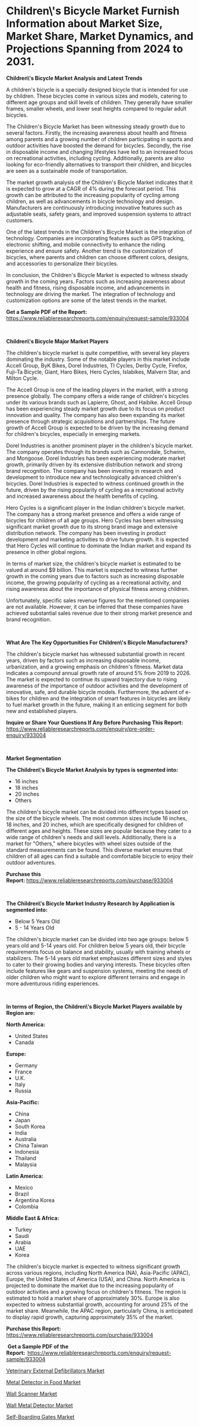 <p><h1>Children\'s Bicycle Market Furnish Information about Market Size, Market Share, Market Dynamics, and Projections Spanning from 2024 to 2031.</h1></p><p><strong>Children\'s Bicycle Market Analysis and Latest Trends</strong></p>
<p><p>A children's bicycle is a specially designed bicycle that is intended for use by children. These bicycles come in various sizes and models, catering to different age groups and skill levels of children. They generally have smaller frames, smaller wheels, and lower seat heights compared to regular adult bicycles.</p><p>The Children's Bicycle Market has been witnessing steady growth due to several factors. Firstly, the increasing awareness about health and fitness among parents and a growing number of children participating in sports and outdoor activities have boosted the demand for bicycles. Secondly, the rise in disposable income and changing lifestyles have led to an increased focus on recreational activities, including cycling. Additionally, parents are also looking for eco-friendly alternatives to transport their children, and bicycles are seen as a sustainable mode of transportation.</p><p>The market growth analysis of the Children's Bicycle Market indicates that it is expected to grow at a CAGR of 4% during the forecast period. This growth can be attributed to the increasing popularity of cycling among children, as well as advancements in bicycle technology and design. Manufacturers are continuously introducing innovative features such as adjustable seats, safety gears, and improved suspension systems to attract customers.</p><p>One of the latest trends in the Children's Bicycle Market is the integration of technology. Companies are incorporating features such as GPS tracking, electronic shifting, and mobile connectivity to enhance the riding experience and ensure safety. Another trend is the customization of bicycles, where parents and children can choose different colors, designs, and accessories to personalize their bicycles.</p><p>In conclusion, the Children's Bicycle Market is expected to witness steady growth in the coming years. Factors such as increasing awareness about health and fitness, rising disposable income, and advancements in technology are driving the market. The integration of technology and customization options are some of the latest trends in the market.</p></p>
<p><strong>Get a Sample PDF of the Report:&nbsp;</strong> <a href="https://www.reliableresearchreports.com/enquiry/request-sample/933004">https://www.reliableresearchreports.com/enquiry/request-sample/933004</a></p>
<p>&nbsp;</p>
<p><strong>Children\'s Bicycle Major Market Players</strong></p>
<p><p>The children's bicycle market is quite competitive, with several key players dominating the industry. Some of the notable players in this market include Accell Group, ByK Bikes, Dorel Industries, TI Cycles, Derby Cycle, Firefox, Fuji-Ta Bicycle, Giant, Haro Bikes, Hero Cycles, Islabikes, Malvern Star, and Milton Cycle.</p><p>The Accell Group is one of the leading players in the market, with a strong presence globally. The company offers a wide range of children's bicycles under its various brands such as Lapierre, Ghost, and Haibike. Accell Group has been experiencing steady market growth due to its focus on product innovation and quality. The company has also been expanding its market presence through strategic acquisitions and partnerships. The future growth of Accell Group is expected to be driven by the increasing demand for children's bicycles, especially in emerging markets.</p><p>Dorel Industries is another prominent player in the children's bicycle market. The company operates through its brands such as Cannondale, Schwinn, and Mongoose. Dorel Industries has been experiencing moderate market growth, primarily driven by its extensive distribution network and strong brand recognition. The company has been investing in research and development to introduce new and technologically advanced children's bicycles. Dorel Industries is expected to witness continued growth in the future, driven by the rising popularity of cycling as a recreational activity and increased awareness about the health benefits of cycling.</p><p>Hero Cycles is a significant player in the Indian children's bicycle market. The company has a strong market presence and offers a wide range of bicycles for children of all age groups. Hero Cycles has been witnessing significant market growth due to its strong brand image and extensive distribution network. The company has been investing in product development and marketing activities to drive future growth. It is expected that Hero Cycles will continue to dominate the Indian market and expand its presence in other global regions.</p><p>In terms of market size, the children's bicycle market is estimated to be valued at around $9 billion. This market is expected to witness further growth in the coming years due to factors such as increasing disposable income, the growing popularity of cycling as a recreational activity, and rising awareness about the importance of physical fitness among children.</p><p>Unfortunately, specific sales revenue figures for the mentioned companies are not available. However, it can be inferred that these companies have achieved substantial sales revenue due to their strong market presence and brand recognition.</p></p>
<p>&nbsp;</p>
<p><strong>What Are The Key Opportunities For Children\'s Bicycle Manufacturers?</strong></p>
<p><p>The children's bicycle market has witnessed substantial growth in recent years, driven by factors such as increasing disposable income, urbanization, and a growing emphasis on children's fitness. Market data indicates a compound annual growth rate of around 5% from 2019 to 2026. The market is expected to continue its upward trajectory due to rising awareness of the importance of outdoor activities and the development of innovative, safe, and durable bicycle models. Furthermore, the advent of e-bikes for children and the integration of smart features in bicycles are likely to fuel market growth in the future, making it an enticing segment for both new and established players.</p></p>
<p><strong>Inquire or Share Your Questions If Any Before Purchasing This Report:</strong> <a href="https://www.reliableresearchreports.com/enquiry/pre-order-enquiry/933004">https://www.reliableresearchreports.com/enquiry/pre-order-enquiry/933004</a></p>
<p>&nbsp;</p>
<p><strong>Market Segmentation</strong></p>
<p><strong>The Children\'s Bicycle Market Analysis by types is segmented into:</strong></p>
<p><ul><li>16 inches</li><li>18 inches</li><li>20 inches</li><li>Others</li></ul></p>
<p><p>The children's bicycle market can be divided into different types based on the size of the bicycle wheels. The most common sizes include 16 inches, 18 inches, and 20 inches, which are specifically designed for children of different ages and heights. These sizes are popular because they cater to a wide range of children's needs and skill levels. Additionally, there is a market for "Others," where bicycles with wheel sizes outside of the standard measurements can be found. This diverse market ensures that children of all ages can find a suitable and comfortable bicycle to enjoy their outdoor adventures.</p></p>
<p><strong>Purchase this Report:&nbsp;</strong><a href="https://www.reliableresearchreports.com/purchase/933004">https://www.reliableresearchreports.com/purchase/933004</a></p>
<p>&nbsp;</p>
<p><strong>The Children\'s Bicycle Market Industry Research by Application is segmented into:</strong></p>
<p><ul><li>Below 5 Years Old</li><li>5 - 14 Years Old</li></ul></p>
<p><p>The children's bicycle market can be divided into two age groups: below 5 years old and 5-14 years old. For children below 5 years old, their bicycle requirements focus on balance and stability, usually with training wheels or stabilizers. The 5-14 years old market emphasizes different sizes and styles to cater to their growing bodies and varying interests. These bicycles often include features like gears and suspension systems, meeting the needs of older children who might want to explore different terrains and engage in more adventurous riding experiences.</p></p>
<p>&nbsp;</p>
<p><strong>In terms of Region, the Children\'s Bicycle Market Players available by Region are:</strong></p>
<p>
    <p> <strong> North America: </strong>
        <ul>
            <li>United States</li>
            <li>Canada</li>
        </ul>
        </p> 
    <p> <strong> Europe: </strong>
        <ul>
            <li>Germany</li>
            <li>France</li>
            <li>U.K.</li>
            <li>Italy</li>
            <li>Russia</li>
        </ul>
        </p> 
    <p> <strong> Asia-Pacific: </strong>
        <ul>
            <li>China</li>
            <li>Japan</li>
            <li>South Korea</li>
            <li>India</li>
            <li>Australia</li>
            <li>China Taiwan</li>
            <li>Indonesia</li>
            <li>Thailand</li>
            <li>Malaysia</li>
        </ul>
        </p> 
    <p> <strong> Latin America: </strong>
        <ul>
            <li>Mexico</li>
            <li>Brazil</li>
            <li>Argentina Korea</li>
            <li>Colombia</li>
        </ul>
        </p> 
    <p> <strong> Middle East & Africa: </strong>
        <ul>
            <li>Turkey</li>
            <li>Saudi</li>
            <li>Arabia</li>
            <li>UAE</li>
            <li>Korea</li>
        </ul>
    </p>
    </p>
<p><p>The children's bicycle market is expected to witness significant growth across various regions, including North America (NA), Asia-Pacific (APAC), Europe, the United States of America (USA), and China. North America is projected to dominate the market due to the increasing popularity of outdoor activities and a growing focus on children's fitness. The region is estimated to hold a market share of approximately 30%. Europe is also expected to witness substantial growth, accounting for around 25% of the market share. Meanwhile, the APAC region, particularly China, is anticipated to display rapid growth, capturing approximately 35% of the market.</p></p>
<p><strong>Purchase this Report: </strong><a href="https://www.reliableresearchreports.com/purchase/933004">https://www.reliableresearchreports.com/purchase/933004</a></p>
<p>&nbsp;<strong>Get a Sample PDF of the Report:&nbsp;&nbsp;</strong><a href="https://www.reliableresearchreports.com/enquiry/request-sample/933004">https://www.reliableresearchreports.com/enquiry/request-sample/933004</a></p>
<p><strong></strong></p>
<p><p><a href="https://github.com/abdelrhmankishk22/Market-Research-Report-List-2/blob/main/veterinary-external-defibrillators-market.md">Veterinary External Defibrillators Market</a></p><p><a href="https://medium.com/@debramedina73/metal-detector-in-food-market-insights-into-market-cagr-market-trends-and-growth-strategies-75c0851d33b6">Metal Detector in Food Market</a></p><p><a href="https://medium.com/@debramedina73/wall-scanner-market-competitive-analysis-market-trends-and-forecast-to-2031-9433d1497c44">Wall Scanner Market</a></p><p><a href="https://medium.com/@debramedina73/wall-metal-detector-market-trends-and-market-analysis-forecasted-for-period-2024-2031-0cf6f2d6a9f3">Wall Metal Detector Market</a></p><p><a href="https://github.com/maliyahmorrow6654/Market-Research-Report-List-2/blob/main/self-boarding-gates-market.md">Self-Boarding Gates Market</a></p></p>